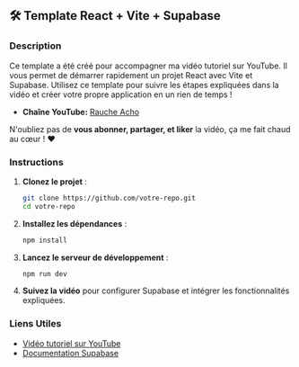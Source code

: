 ## 🛠️ Template React + Vite + Supabase

### Description

Ce template a été créé pour accompagner ma vidéo tutoriel sur YouTube. Il vous permet de démarrer rapidement un projet React avec Vite et Supabase. Utilisez ce template pour suivre les étapes expliquées dans la vidéo et créer votre propre application en un rien de temps !

- **Chaîne YouTube:** [Rauche Acho](https://www.youtube.com/@raucheacho)

N'oubliez pas de **vous abonner, partager, et liker** la vidéo, ça me fait chaud au cœur ! ❤️

### Instructions

1. **Clonez le projet** :

   ```bash
   git clone https://github.com/votre-repo.git
   cd votre-repo
   ```

2. **Installez les dépendances** :

   ```bash
   npm install
   ```

3. **Lancez le serveur de développement** :

   ```bash
   npm run dev
   ```

4. **Suivez la vidéo** pour configurer Supabase et intégrer les fonctionnalités expliquées.

### Liens Utiles

- [Vidéo tutoriel sur YouTube](https://www.youtube.com/@raucheacho)
- [Documentation Supabase](https://supabase.com/docs)

